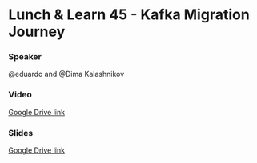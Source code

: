 # Lunch & Learn 45 - Kafka Migration Journey

### Speaker
@eduardo and  @Dima Kalashnikov

### Video
[Google Drive link](https://drive.google.com/file/d/1dCzustsn9foqvR7GKByi8l7gi-gEofLo/view?usp=sharing)

### Slides
[Google Drive link](https://drive.google.com/file/d/1wp9_uWZ2M6mOgp4NU8ZwVwTH3zqsQqZN/view?usp=sharing)

